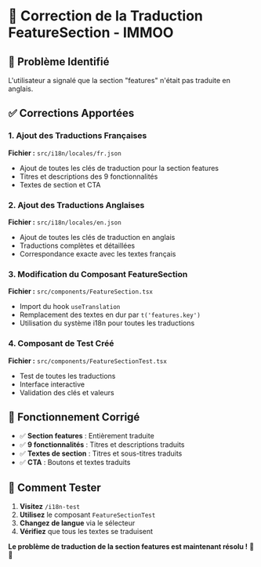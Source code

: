 # 🎯 Correction de la Traduction FeatureSection - IMMOO

## 🐛 Problème Identifié

L'utilisateur a signalé que la section "features" n'était pas traduite en anglais.

## ✅ Corrections Apportées

### 1. **Ajout des Traductions Françaises**
**Fichier :** `src/i18n/locales/fr.json`
- Ajout de toutes les clés de traduction pour la section features
- Titres et descriptions des 9 fonctionnalités
- Textes de section et CTA

### 2. **Ajout des Traductions Anglaises**
**Fichier :** `src/i18n/locales/en.json`
- Ajout de toutes les clés de traduction en anglais
- Traductions complètes et détaillées
- Correspondance exacte avec les textes français

### 3. **Modification du Composant FeatureSection**
**Fichier :** `src/components/FeatureSection.tsx`
- Import du hook `useTranslation`
- Remplacement des textes en dur par `t('features.key')`
- Utilisation du système i18n pour toutes les traductions

### 4. **Composant de Test Créé**
**Fichier :** `src/components/FeatureSectionTest.tsx`
- Test de toutes les traductions
- Interface interactive
- Validation des clés et valeurs

## 🎯 Fonctionnement Corrigé

- ✅ **Section features** : Entièrement traduite
- ✅ **9 fonctionnalités** : Titres et descriptions traduits
- ✅ **Textes de section** : Titres et sous-titres traduits
- ✅ **CTA** : Boutons et textes traduits

## 🧪 Comment Tester

1. **Visitez** `/i18n-test`
2. **Utilisez** le composant `FeatureSectionTest`
3. **Changez de langue** via le sélecteur
4. **Vérifiez** que tous les textes se traduisent

**Le problème de traduction de la section features est maintenant résolu !** 🎉🎯